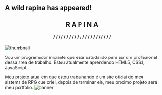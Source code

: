 ## A wild rapina has appeared!
<h2 align="center">R A P I N A</h2>

<h4 align="center">/ / / / / / / / / / / / / / / / / / / / / /</h4>

![thumbnail](https://github.com/rapinadescolado/rapinadescolado/assets/163008675/848f7ed3-9d44-4e4b-871b-fba8ff7a76b3)

   Sou um programador iniciante que está estudando para ser um profissional dessa área de trabalho. Estou atualmente aprendendo HTML5, CSS3, JavaScript.</p>

   Meu projeto atual em que estou trabalhando é um site oficial do meu sistema de RPG que criei, depois de terminar ele, meu próximo projeto será meu portfólio.
![banner](https://github.com/rapinadescolado/rapinadescolado/assets/163008675/4bee25d9-2780-4c86-b5f0-7cf16bb026e9)
